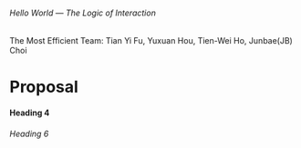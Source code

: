 ###### Hello World — The Logic of Interaction
The Most Efficient Team: 
Tian Yi Fu, Yuxuan Hou, Tien-Wei Ho, Junbae(JB) Choi
 

# Proposal

#### Heading 4

###### Heading 6

